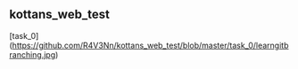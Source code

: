 ## kottans_web_test
[task_0] (https://github.com/R4V3Nn/kottans_web_test/blob/master/task_0/learngitbranching.jpg)
